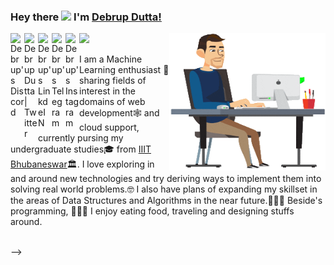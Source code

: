
### Hey there <img src="https://media.giphy.com/media/hvRJCLFzcasrR4ia7z/giphy.gif" width="25px"> I'm [Debrup Dutta!](https://github.com/ddebrup/)
<a href="https://discord.gg/mQAgFrwM">
  <img align="left" alt="Debrup's Discord" width="22px" src="https://cdn.jsdelivr.net/npm/simple-icons@v3/icons/discord.svg" />
</a>
<a href="https://twitter.com/DebrupDutta2">
  <img align="left" alt="Debrup Dutta | Twitter" width="22px" src="https://cdn.jsdelivr.net/npm/simple-icons@v3/icons/twitter.svg" />
</a>
<a href="https://www.linkedin.com/in/duttadebrup/">
  <img align="left" alt="Debrup's LinkdeIN" width="22px" src="https://cdn.jsdelivr.net/npm/simple-icons@v3/icons/linkedin.svg" />
</a>
<a href="https://t.me/Deb_rup">
  <img align="left" alt="Debrup's Telegram" width="22px" src="https://cdn.jsdelivr.net/npm/simple-icons@v3/icons/telegram.svg" />
</a>
<a href="https://www.instagram.com/d_debrup/">
  <img align="left" alt="Debrup's Instagram" width="22px" src="https://cdn.jsdelivr.net/npm/simple-icons@v3/icons/instagram.svg" />
</a>


![](https://visitor-badge.glitch.me/badge?page_id=ddebrup.ddebrup)
<img align="right" alt="GIF" src="https://github.com/ddebrup/ddebrup/blob/master/header.gif?raw=true" width="250" height="220" />
<br />

I am a Machine Learning enthusiast 🚀 sharing fields of interest in the domains of web development🕸️ and cloud support, currently pursing my undergraduate studies🎓 from [IIIT Bhubaneswar](https://www.iiit-bh.ac.in/)🏛. I love exploring in and around new technologies and try deriving ways to implement them into solving real world problems.🤓 I also have plans of expanding my skillset in the areas of Data Structures and Algorithms in the near future.👨🏻‍💻
Beside's programming, 👨🏽‍💼 I enjoy eating food, traveling and designing stuffs around.
<br />
<br />
 <!--
 <img align="right" alt="GIF" src="https://github.com/ddebrup/ddebrup/blob/master/header.gif?raw=true" width="350" height="320" />
  
### Talking about Personal Stuffs:

- 🛠 &nbsp; I’m currently experimenting on concepts💡 adventing from the arenas of Natural Language Processing. 🙍🏽‍♂️
- 🚀 &nbsp; Presently I’m also into learning Full Stack Development.
- 👨🏻‍💻 &nbsp; Most of my projects are available/ to be made available on [Github](https://github.com/ddebrup).
- 💬 &nbsp; Ask me about anything [here](https://github.com/ddebrup/ddebrup/issues/2)! I am happy to help.
- 📫 &nbsp; How to reach me: b518020@iiit-bh.ac.in
- 📝 &nbsp; Checkout my [Resume]().

### Languages and Tools:

<code><img height="27" src="https://raw.githubusercontent.com/github/explore/80688e429a7d4ef2fca1e82350fe8e3517d3494d/topics/cpp/cpp.png" alt="cpp"></code>
<code><img height="27" src="https://raw.githubusercontent.com/github/explore/80688e429a7d4ef2fca1e82350fe8e3517d3494d/topics/python/python.png" alt="python"></code>
<code><img height="27" src="https://raw.githubusercontent.com/github/explore/80688e429a7d4ef2fca1e82350fe8e3517d3494d/topics/javascript/javascript.png" alt="javascript"></code>
<code><img height="27" src="https://raw.githubusercontent.com/github/explore/80688e429a7d4ef2fca1e82350fe8e3517d3494d/topics/nodejs/nodejs.png" alt="nodejs"></code>
<code><img height="27" src="https://devicons.github.io/devicon/devicon.git/icons/express/express-original.svg" alt="expressjs"></code>
<code><img height="27" src="https://raw.githubusercontent.com/github/explore/80688e429a7d4ef2fca1e82350fe8e3517d3494d/topics/react/react.png" alt="react"></code>
<code><img height="27" src="https://raw.githubusercontent.com/github/explore/80688e429a7d4ef2fca1e82350fe8e3517d3494d/topics/sql/sql.png" alt="sql"></code>
<code><img height="27" src="https://encrypted-tbn0.gstatic.com/images?q=tbn%3AANd9GcSTTzPAw-55ssm1Im594xYZ9eRQu2JylrkYLg&usqp=CAU" alt="mongodb"></code>
<code><img height="27" src="https://devicons.github.io/devicon/devicon.git/icons/git/git-original.svg" alt="git"></code>
<code><img height="27" src="https://raw.githubusercontent.com/github/explore/80688e429a7d4ef2fca1e82350fe8e3517d3494d/topics/terminal/terminal.png" alt="terminal"></code>

<!--
<code><img height="25" src="https://raw.githubusercontent.com/github/explore/80688e429a7d4ef2fca1e82350fe8e3517d3494d/topics/sass/sass.png" alt="sass"></code>
-->



<!--
### Projects and Dev Stuffs:

<details>	
  <summary><b>⚡ Github Stats</b></summary>

<img height="180em" src="https://github-readme-stats.vercel.app/api?username=ddebrup&show_icons=true&hide_border=true&theme=gotham" />
<!-- <img height="90em" src="https://github-readme-stats.vercel.app/api/top-langs/?username=ddebrup&exclude_repo=KNN-Image-Classification&show_icons=true&hide_border=true&layout=compact&langs_count=8"/> -->
</details>
-->
<!--
<details>	
  <br />
  <summary><b>⚙️ Things I use to get stuff done</b></summary>
  	<ul>
  	    <li><b>OS:</b> Ubuntu 18.64</li>
	    <li><b>Laptop: </b> HP Pavilion (i5)</li>
  	    <li><b>Browser: </b> Firefox Developer Edition</li>
	    <li><b>Code Editor:</b> VSCode - The best editor out there</li>
	    <li><b>To Stay Updated:</b> Dev.to, Medium and LinkedIn</li>
	    <br />
	</ul>	
</details>
-->
<!--
<details>	
  <br />
  <summary><b>🚧 My Todo-list:</b></summary>
  	
  <ul>
    <li>🏆  Create 100 PRs </li>         
    <li>🌸  Create an unending streak of 10 days  </li>
    <li>✅  Contribute daily </li>  
    <li>⏳  Complete an entire market ready product all by myself</li> 
  </ul>

</details>
-->

